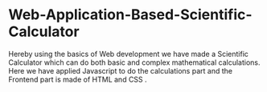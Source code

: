 # Web-Application-Based-Scientific-Calculator
Hereby using the basics of Web development we have made a Scientific Calculator which can do both basic and complex mathematical calculations. Here we have applied Javascript to do the calculations part and the Frontend part is made of HTML and CSS . 
